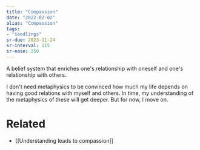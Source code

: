 ```yaml
---
title: "Compassion"
date: "2022-02-02"
alias: "Compassion"
tags:
- "seedlings"
sr-due: 2023-11-24
sr-interval: 115
sr-ease: 250
---
```

A belief system that enriches one's relationship with oneself and one's relationship with others.

I don't need metaphysics to be convinced how much my life depends on having good relations with myself and others. In time, my understanding of the metaphysics of these will get deeper. But for now, I move on.

# Related

- [[Understanding leads to compassion]]

